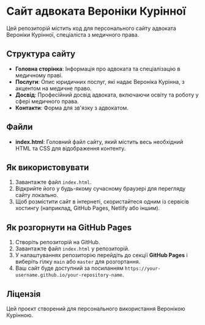 
# Сайт адвоката Вероніки Курінної

Цей репозиторій містить код для персонального сайту адвоката Вероніки Курінної, спеціаліста з медичного права.

## Структура сайту

- **Головна сторінка**: Інформація про адвоката та спеціалізацію в медичному праві.
- **Послуги**: Опис юридичних послуг, які надає Вероніка Курінна, з акцентом на медичне право.
- **Досвід**: Професійний досвід адвоката, включаючи освіту та роботу у сфері медичного права.
- **Контакти**: Форма для зв'язку з адвокатом.

## Файли

- **index.html**: Головний файл сайту, який містить весь необхідний HTML та CSS для відображення контенту.
  
## Як використовувати

1. Завантажте файл `index.html`.
2. Відкрийте його у будь-якому сучасному браузері для перегляду сайту локально.
3. Щоб розмістити сайт в інтернеті, скористайтеся одним із сервісів хостингу (наприклад, GitHub Pages, Netlify або іншим).

## Як розгорнути на GitHub Pages

1. Створіть репозиторій на GitHub.
2. Завантажте файл `index.html` у репозиторій.
3. У налаштуваннях репозиторію перейдіть до секції **GitHub Pages** і виберіть гілку `main` або `master` для розгортання.
4. Ваш сайт буде доступний за посиланням `https://your-username.github.io/your-repository-name`.

## Ліцензія

Цей проєкт створений для персонального використання Веронікою Курінною.
